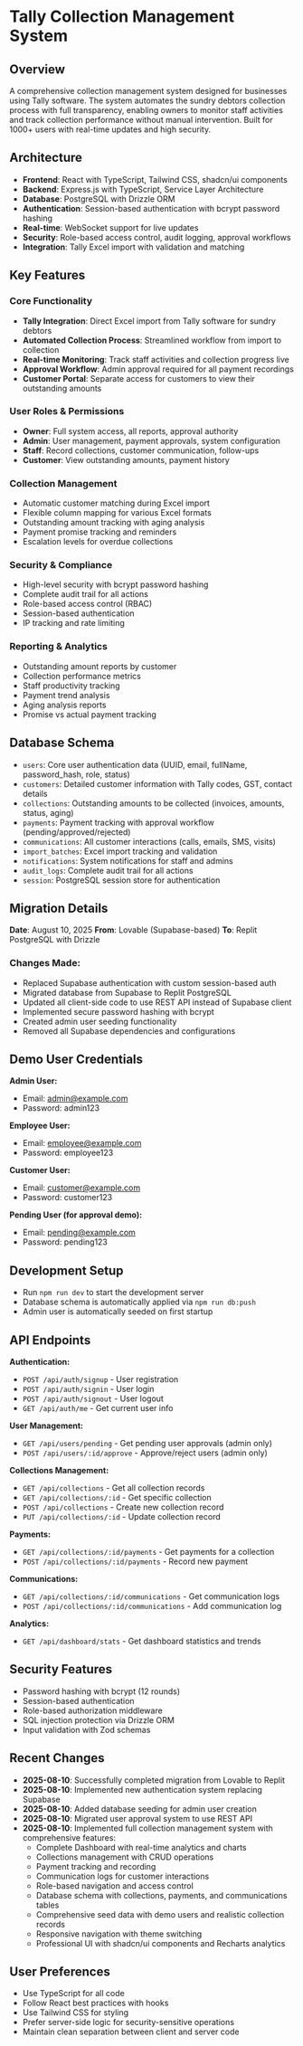 # Tally Collection Management System

## Overview
A comprehensive collection management system designed for businesses using Tally software. The system automates the sundry debtors collection process with full transparency, enabling owners to monitor staff activities and track collection performance without manual intervention. Built for 1000+ users with real-time updates and high security.

## Architecture
- **Frontend**: React with TypeScript, Tailwind CSS, shadcn/ui components
- **Backend**: Express.js with TypeScript, Service Layer Architecture
- **Database**: PostgreSQL with Drizzle ORM
- **Authentication**: Session-based authentication with bcrypt password hashing
- **Real-time**: WebSocket support for live updates
- **Security**: Role-based access control, audit logging, approval workflows
- **Integration**: Tally Excel import with validation and matching

## Key Features

### Core Functionality
- **Tally Integration**: Direct Excel import from Tally software for sundry debtors
- **Automated Collection Process**: Streamlined workflow from import to collection
- **Real-time Monitoring**: Track staff activities and collection progress live
- **Approval Workflow**: Admin approval required for all payment recordings
- **Customer Portal**: Separate access for customers to view their outstanding amounts

### User Roles & Permissions
- **Owner**: Full system access, all reports, approval authority
- **Admin**: User management, payment approvals, system configuration
- **Staff**: Record collections, customer communication, follow-ups
- **Customer**: View outstanding amounts, payment history

### Collection Management
- Automatic customer matching during Excel import
- Flexible column mapping for various Excel formats
- Outstanding amount tracking with aging analysis
- Payment promise tracking and reminders
- Escalation levels for overdue collections

### Security & Compliance
- High-level security with bcrypt password hashing
- Complete audit trail for all actions
- Role-based access control (RBAC)
- Session-based authentication
- IP tracking and rate limiting

### Reporting & Analytics
- Outstanding amount reports by customer
- Collection performance metrics
- Staff productivity tracking
- Payment trend analysis
- Aging analysis reports
- Promise vs actual payment tracking

## Database Schema
- `users`: Core user authentication data (UUID, email, fullName, password_hash, role, status)
- `customers`: Detailed customer information with Tally codes, GST, contact details
- `collections`: Outstanding amounts to be collected (invoices, amounts, status, aging)
- `payments`: Payment tracking with approval workflow (pending/approved/rejected)
- `communications`: All customer interactions (calls, emails, SMS, visits)
- `import_batches`: Excel import tracking and validation
- `notifications`: System notifications for staff and admins
- `audit_logs`: Complete audit trail for all actions
- `session`: PostgreSQL session store for authentication

## Migration Details
**Date**: August 10, 2025
**From**: Lovable (Supabase-based)
**To**: Replit PostgreSQL with Drizzle

### Changes Made:
- Replaced Supabase authentication with custom session-based auth
- Migrated database from Supabase to Replit PostgreSQL
- Updated all client-side code to use REST API instead of Supabase client
- Implemented secure password hashing with bcrypt
- Created admin user seeding functionality
- Removed all Supabase dependencies and configurations

## Demo User Credentials
**Admin User:**
- Email: admin@example.com
- Password: admin123

**Employee User:**
- Email: employee@example.com  
- Password: employee123

**Customer User:**
- Email: customer@example.com
- Password: customer123

**Pending User (for approval demo):**
- Email: pending@example.com
- Password: pending123

## Development Setup
- Run `npm run dev` to start the development server
- Database schema is automatically applied via `npm run db:push`
- Admin user is automatically seeded on first startup

## API Endpoints
**Authentication:**
- `POST /api/auth/signup` - User registration
- `POST /api/auth/signin` - User login
- `POST /api/auth/signout` - User logout
- `GET /api/auth/me` - Get current user info

**User Management:**
- `GET /api/users/pending` - Get pending user approvals (admin only)
- `POST /api/users/:id/approve` - Approve/reject users (admin only)

**Collections Management:**
- `GET /api/collections` - Get all collection records
- `GET /api/collections/:id` - Get specific collection
- `POST /api/collections` - Create new collection record
- `PUT /api/collections/:id` - Update collection record

**Payments:**
- `GET /api/collections/:id/payments` - Get payments for a collection
- `POST /api/collections/:id/payments` - Record new payment

**Communications:**
- `GET /api/collections/:id/communications` - Get communication logs
- `POST /api/collections/:id/communications` - Add communication log

**Analytics:**
- `GET /api/dashboard/stats` - Get dashboard statistics and trends

## Security Features
- Password hashing with bcrypt (12 rounds)
- Session-based authentication
- Role-based authorization middleware
- SQL injection protection via Drizzle ORM
- Input validation with Zod schemas

## Recent Changes
- **2025-08-10**: Successfully completed migration from Lovable to Replit
- **2025-08-10**: Implemented new authentication system replacing Supabase
- **2025-08-10**: Added database seeding for admin user creation
- **2025-08-10**: Migrated user approval system to use REST API
- **2025-08-10**: Implemented full collection management system with comprehensive features:
  - Complete Dashboard with real-time analytics and charts
  - Collections management with CRUD operations
  - Payment tracking and recording
  - Communication logs for customer interactions
  - Role-based navigation and access control
  - Database schema with collections, payments, and communications tables
  - Comprehensive seed data with demo users and realistic collection records
  - Responsive navigation with theme switching
  - Professional UI with shadcn/ui components and Recharts analytics

## User Preferences
- Use TypeScript for all code
- Follow React best practices with hooks
- Use Tailwind CSS for styling
- Prefer server-side logic for security-sensitive operations
- Maintain clean separation between client and server code
